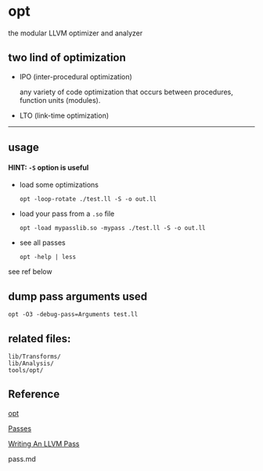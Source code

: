 opt
===

the modular LLVM optimizer and analyzer

## two lind of optimization

- IPO (inter-procedural optimization)

    any variety of code optimization that occurs between procedures, function units (modules).

- LTO (link-time optimization)


----

## usage

#### HINT: `-S` option is useful

- load some optimizations

    `opt -loop-rotate ./test.ll -S -o out.ll`

- load your pass from a `.so` file

    `opt -load mypasslib.so -mypass ./test.ll -S -o out.ll`


- see all passes

    `opt -help | less`


see ref below


## dump pass arguments used

    opt -O3 -debug-pass=Arguments test.ll


## related files:

    lib/Transforms/
    lib/Analysis/
    tools/opt/



Reference
---------


[opt](http://llvm.org/docs/CommandGuide/opt.html)

[Passes](http://llvm.org/docs/Passes.html)

[Writing An LLVM Pass](http://llvm.org/docs/WritingAnLLVMPass.html)

pass.md
